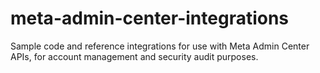 # meta-admin-center-integrations
Sample code and reference integrations for use with Meta Admin Center APIs, for account management and security audit purposes.
